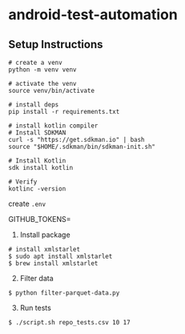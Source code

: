 # android-test-automation

## Setup Instructions

```shell
# create a venv
python -m venv venv

# activate the venv
source venv/bin/activate

# install deps
pip install -r requirements.txt

# install kotlin compiler
# Install SDKMAN
curl -s "https://get.sdkman.io" | bash
source "$HOME/.sdkman/bin/sdkman-init.sh"

# Install Kotlin
sdk install kotlin

# Verify
kotlinc -version

```


create `.env`

GITHUB_TOKENS=


1. Install package

```shell
# install xmlstarlet
$ sudo apt install xmlstarlet
$ brew install xmlstarlet
```

2. Filter data

```shell
$ python filter-parquet-data.py
```


3. Run tests

```shell
$ ./script.sh repo_tests.csv 10 17
```
